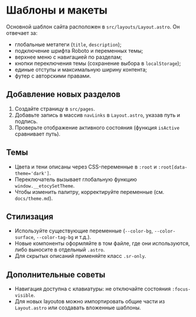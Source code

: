 # Шаблоны и макеты

Основной шаблон сайта расположен в `src/layouts/Layout.astro`. Он отвечает за:

- глобальные метатеги (`title`, `description`);
- подключение шрифта Roboto и переменных темы;
- верхнее меню с навигацией по разделам;
- кнопки переключения темы (сохранение выбора в `localStorage`);
- единые отступы и максимальную ширину контента;
- футер с авторскими правами.

## Добавление новых разделов

1. Создайте страницу в `src/pages`.
2. Добавьте запись в массив `navLinks` в `Layout.astro`, указав путь и подпись.
3. Проверьте отображение активного состояния (функция `isActive` сравнивает путь).

## Темы

- Цвета и тени описаны через CSS-переменные в `:root` и `:root[data-theme='dark']`.
- Переключатель вызывает глобальную функцию `window.__etocySetTheme`.
- Чтобы изменить палитру, корректируйте переменные (см. `docs/theme.md`).

## Стилизация

- Используйте существующие переменные (`--color-bg`, `--color-surface`, `--color-tag-bg` и т.д.).
- Новые компоненты оформляйте в том файле, где они используются, либо выносите в отдельный `.astro`.
- Для скрытых описаний применяйте класс `.sr-only`.

## Дополнительные советы

- Навигация доступна с клавиатуры: не отключайте состояния `:focus-visible`.
- Для новых layoutов можно импортировать общие части из `Layout.astro` или создавать вложенные шаблоны.

